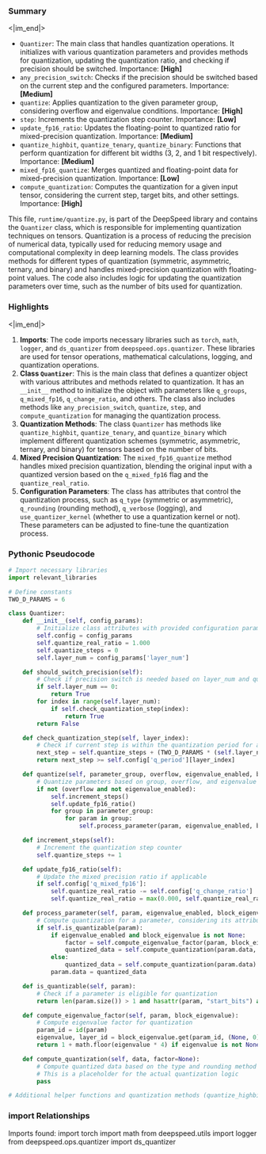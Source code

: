 

### Summary

<|im_end|>

* `Quantizer`: The main class that handles quantization operations. It initializes with various quantization parameters and provides methods for quantization, updating the quantization ratio, and checking if precision should be switched. Importance: **[High]**
* `any_precision_switch`: Checks if the precision should be switched based on the current step and the configured parameters. Importance: **[Medium]**
* `quantize`: Applies quantization to the given parameter group, considering overflow and eigenvalue conditions. Importance: **[High]**
* `step`: Increments the quantization step counter. Importance: **[Low]**
* `update_fp16_ratio`: Updates the floating-point to quantized ratio for mixed-precision quantization. Importance: **[Medium]**  
* `quantize_highbit`, `quantize_tenary`, `quantize_binary`: Functions that perform quantization for different bit widths (3, 2, and 1 bit respectively). Importance: **[Medium]**
* `mixed_fp16_quantize`: Merges quantized and floating-point data for mixed-precision quantization. Importance: **[Low]**
* `compute_quantization`: Computes the quantization for a given input tensor, considering the current step, target bits, and other settings. Importance: **[High]**

This file, `runtime/quantize.py`, is part of the DeepSpeed library and contains the `Quantizer` class, which is responsible for implementing quantization techniques on tensors. Quantization is a process of reducing the precision of numerical data, typically used for reducing memory usage and computational complexity in deep learning models. The class provides methods for different types of quantization (symmetric, asymmetric, ternary, and binary) and handles mixed-precision quantization with floating-point values. The code also includes logic for updating the quantization parameters over time, such as the number of bits used for quantization.

### Highlights

<|im_end|>

1. **Imports**: The code imports necessary libraries such as `torch`, `math`, `logger`, and `ds_quantizer` from `deepspeed.ops.quantizer`. These libraries are used for tensor operations, mathematical calculations, logging, and quantization operations.
2. **Class `Quantizer`**: This is the main class that defines a quantizer object with various attributes and methods related to quantization. It has an `__init__` method to initialize the object with parameters like `q_groups`, `q_mixed_fp16`, `q_change_ratio`, and others. The class also includes methods like `any_precision_switch`, `quantize`, `step`, and `compute_quantization` for managing the quantization process.
3. **Quantization Methods**: The class `Quantizer` has methods like `quantize_highbit`, `quantize_tenary`, and `quantize_binary` which implement different quantization schemes (symmetric, asymmetric, ternary, and binary) for tensors based on the number of bits.
4. **Mixed Precision Quantization**: The `mixed_fp16_quantize` method handles mixed precision quantization, blending the original input with a quantized version based on the `q_mixed_fp16` flag and the `quantize_real_ratio`.
5. **Configuration Parameters**: The class has attributes that control the quantization process, such as `q_type` (symmetric or asymmetric), `q_rounding` (rounding method), `q_verbose` (logging), and `use_quantizer_kernel` (whether to use a quantization kernel or not). These parameters can be adjusted to fine-tune the quantization process.

### Pythonic Pseudocode

```python
# Import necessary libraries
import relevant_libraries

# Define constants
TWO_D_PARAMS = 6

class Quantizer:
    def __init__(self, config_params):
        # Initialize class attributes with provided configuration parameters
        self.config = config_params
        self.quantize_real_ratio = 1.000
        self.quantize_steps = 0
        self.layer_num = config_params['layer_num']

    def should_switch_precision(self):
        # Check if precision switch is needed based on layer_num and quantization periods
        if self.layer_num == 0:
            return True
        for index in range(self.layer_num):
            if self.check_quantization_step(index):
                return True
        return False

    def check_quantization_step(self, layer_index):
        # Check if current step is within the quantization period for a given layer
        next_step = self.quantize_steps + (TWO_D_PARAMS * (self.layer_num if self.layer_num != 0 else 1))
        return next_step >= self.config['q_period'][layer_index]

    def quantize(self, parameter_group, overflow, eigenvalue_enabled, block_eigenvalue=None):
        # Quantize parameters based on group, overflow, and eigenvalue information
        if not (overflow and not eigenvalue_enabled):
            self.increment_steps()
            self.update_fp16_ratio()
            for group in parameter_group:
                for param in group:
                    self.process_parameter(param, eigenvalue_enabled, block_eigenvalue)

    def increment_steps(self):
        # Increment the quantization step counter
        self.quantize_steps += 1

    def update_fp16_ratio(self):
        # Update the mixed precision ratio if applicable
        if self.config['q_mixed_fp16']:
            self.quantize_real_ratio -= self.config['q_change_ratio']
            self.quantize_real_ratio = max(0.000, self.quantize_real_ratio)

    def process_parameter(self, param, eigenvalue_enabled, block_eigenvalue):
        # Compute quantization for a parameter, considering its attributes and eigenvalue information
        if self.is_quantizable(param):
            if eigenvalue_enabled and block_eigenvalue is not None:
                factor = self.compute_eigenvalue_factor(param, block_eigenvalue)
                quantized_data = self.compute_quantization(param.data, factor)
            else:
                quantized_data = self.compute_quantization(param.data)
            param.data = quantized_data

    def is_quantizable(self, param):
        # Check if a parameter is eligible for quantization
        return len(param.size()) > 1 and hasattr(param, "start_bits") and param.start_bits

    def compute_eigenvalue_factor(self, param, block_eigenvalue):
        # Compute eigenvalue factor for quantization
        param_id = id(param)
        eigenvalue, layer_id = block_eigenvalue.get(param_id, (None, 0))
        return 1 + math.floor(eigenvalue * 4) if eigenvalue is not None else None

    def compute_quantization(self, data, factor=None):
        # Compute quantized data based on the type and rounding method
        # This is a placeholder for the actual quantization logic
        pass

# Additional helper functions and quantization methods (quantize_highbit, quantize_tenary, quantize_binary)
```


### import Relationships

Imports found:
import torch
import math
from deepspeed.utils import logger
from deepspeed.ops.quantizer import ds_quantizer